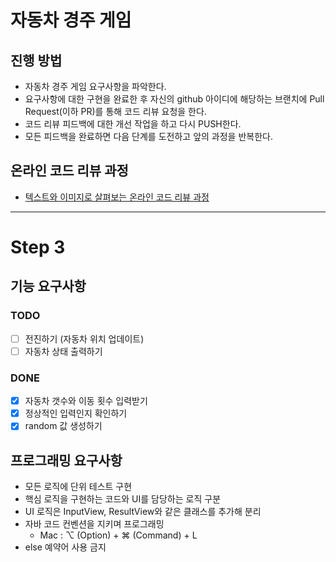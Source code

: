 # 자동차 경주 게임
## 진행 방법
* 자동차 경주 게임 요구사항을 파악한다.
* 요구사항에 대한 구현을 완료한 후 자신의 github 아이디에 해당하는 브랜치에 Pull Request(이하 PR)를 통해 코드 리뷰 요청을 한다.
* 코드 리뷰 피드백에 대한 개선 작업을 하고 다시 PUSH한다.
* 모든 피드백을 완료하면 다음 단계를 도전하고 앞의 과정을 반복한다.

## 온라인 코드 리뷰 과정
* [텍스트와 이미지로 살펴보는 온라인 코드 리뷰 과정](https://github.com/next-step/nextstep-docs/tree/master/codereview)

------
# Step 3
## 기능 요구사항
### TODO
* [ ] 전진하기 (자동차 위치 업데이트)
* [ ] 자동차 상태 출력하기

### DONE
* [X] 자동차 갯수와 이동 횟수 입력받기
* [X] 정상적인 입력인지 확인하기
* [X] random 값 생성하기

## 프로그래밍 요구사항
- 모든 로직에 단위 테스트 구현
- 핵심 로직을 구현하는 코드와 UI를 담당하는 로직 구분
- UI 로직은 InputView, ResultView와 같은 클래스를 추가해 분리
- 자바 코드 컨벤션을 지키며 프로그래밍
  - Mac : ⌥ (Option) + ⌘ (Command) + L
- else 예약어 사용 금지